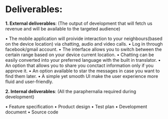 # Deliverables:

**1. External deliverables**: (The output of development that will fetch us revenue and will be available to the targeted audience)

 • The mobile application will proivide interaction to your neighbours(based on the device location) via chatting, audio and video calls.
 • Log in through facebook/gmail account.
 • The interface allows you to switch between the certain range based on your device current location.
 • Chatting can be easily converted into your preferred language with the built in translator.
 • An option that allows you to share you conctact information only if you approve it.
 • An option available to star the messages in case you want to find them later.
 • A simple yet smooth UI make the user experience more fluid and user-friendly.

**2. Internal deliverables**: (All the paraphernalia required during development)

 •	Feature specification
 •	Product design
 •	Test plan
 •	Development document
 •	Source code
 
